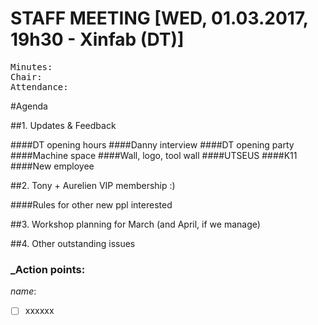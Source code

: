 # STAFF MEETING [WED, 01.03.2017, 19h30 - Xinfab (DT)]


<pre>
Minutes: 
Chair: 
Attendance: 
</pre>

#Agenda

##1. Updates & Feedback

####DT opening hours
####Danny interview
####DT opening party
####Machine space
####Wall, logo, tool wall
####UTSEUS 
####K11
####New employee 

##2. Tony + Aurelien VIP membership :)

####Rules for other new ppl interested

##3.  Workshop planning for March (and April, if we manage)

##4.  Other outstanding issues




### _Action points:

*name*: 
- [ ] xxxxxx
